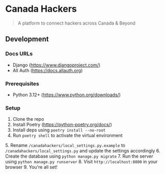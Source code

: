 # Canada Hackers
> A platform to connect hackers across Canada & Beyond
 



## Development

### Docs URLs
- Django (https://www.djangoproject.com/)
- All Auth (https://docs.allauth.org) 


### Prerequisites
- Python 3.12+ (https://www.python.org/downloads/)

### Setup
1. Clone the repo
2. Install Poetry (https://python-poetry.org/docs/)
3. Install deps using `poetry install --no-root`
4. Run `poetry shell` to activate the virtual environment

[//]: # (3. Run `poetry instalize` to rename local settings & create the db&#41;)
5. Rename `/canadahackers/local_settings.py.example` to `/canadahackers/local_settings.py` and update the settings accordingly
6. Create the database using `python manage.py migrate`
7. Run the server using `python manage.py runserver`
8. Visit `http://localhost:8000` in your browser
9. You're all set!
